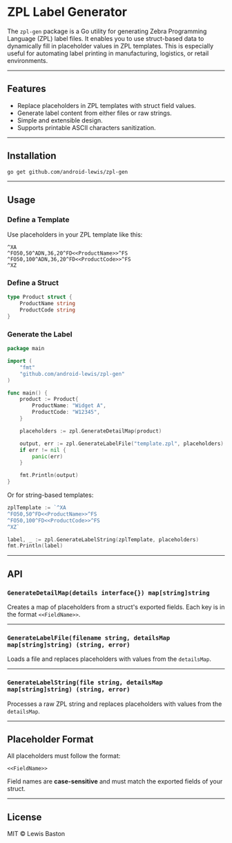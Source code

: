 # ZPL Label Generator

The `zpl-gen` package is a Go utility for generating Zebra Programming Language (ZPL) label files. It enables you to use struct-based data to dynamically fill in placeholder values in ZPL templates. This is especially useful for automating label printing in manufacturing, logistics, or retail environments.

---

## Features

- Replace placeholders in ZPL templates with struct field values.
- Generate label content from either files or raw strings.
- Simple and extensible design.
- Supports printable ASCII characters sanitization.

---

## Installation

```bash
go get github.com/android-lewis/zpl-gen
````

---

## Usage

### Define a Template

Use placeholders in your ZPL template like this:

```
^XA
^FO50,50^ADN,36,20^FD<<ProductName>>^FS
^FO50,100^ADN,36,20^FD<<ProductCode>>^FS
^XZ
```

### Define a Struct

```go
type Product struct {
    ProductName string
    ProductCode string
}
```

### Generate the Label

```go
package main

import (
    "fmt"
    "github.com/android-lewis/zpl-gen"
)

func main() {
    product := Product{
        ProductName: "Widget A",
        ProductCode: "W12345",
    }

    placeholders := zpl.GenerateDetailMap(product)

    output, err := zpl.GenerateLabelFile("template.zpl", placeholders)
    if err != nil {
        panic(err)
    }

    fmt.Println(output)
}
```

Or for string-based templates:

```go
zplTemplate := `^XA
^FO50,50^FD<<ProductName>>^FS
^FO50,100^FD<<ProductCode>>^FS
^XZ`

label, _ := zpl.GenerateLabelString(zplTemplate, placeholders)
fmt.Println(label)
```

---

## API

### `GenerateDetailMap(details interface{}) map[string]string`

Creates a map of placeholders from a struct's exported fields. Each key is in the format `<<FieldName>>`.

---

### `GenerateLabelFile(filename string, detailsMap map[string]string) (string, error)`

Loads a file and replaces placeholders with values from the `detailsMap`.

---

### `GenerateLabelString(file string, detailsMap map[string]string) (string, error)`

Processes a raw ZPL string and replaces placeholders with values from the `detailsMap`.

---

## Placeholder Format

All placeholders must follow the format:

```
<<FieldName>>
```

Field names are **case-sensitive** and must match the exported fields of your struct.

---

## License

MIT © Lewis Baston

```
